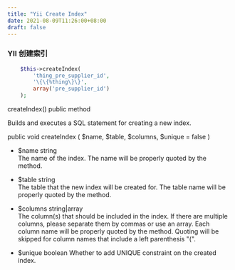 ```yaml
---
title: "Yii Create Index"
date: 2021-08-09T11:26:00+08:00
draft: false
---
```


### YII 创建索引

```php
    $this->createIndex(
        'thing_pre_supplier_id',
        '\{\{%thing\}\}',
        array('pre_supplier_id')
    );
```

createIndex() public method

Builds and executes a SQL statement for creating a new index.

public void createIndex ( $name, $table, $columns, $unique = false )
- $name	string	
The name of the index. The name will be properly quoted by the method.

- $table	string	
The table that the new index will be created for. The table name will be properly quoted by the method.

- $columns	string|array	
The column(s) that should be included in the index. If there are multiple columns, please separate them by commas or use an array. Each column name will be properly quoted by the method. Quoting will be skipped for column names that include a left parenthesis "(".

- $unique	boolean	
Whether to add UNIQUE constraint on the created index.